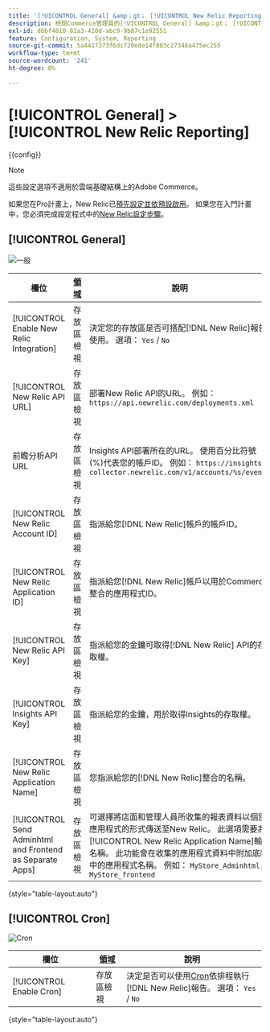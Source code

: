 ```yaml
---
title: '[!UICONTROL General] &amp；gt； [!UICONTROL New Relic Reporting]'
description: 檢閱Commerce管理員的[!UICONTROL General] &amp；gt； [!UICONTROL New Relic Reporting]頁面上的組態設定。
exl-id: d6bf4810-81a3-420d-abc9-9b87c1e92551
feature: Configuration, System, Reporting
source-git-commit: 5a4417373f6dc720e8e14f883c27348a475ec255
workflow-type: tm+mt
source-wordcount: '241'
ht-degree: 0%

---
```


# [!UICONTROL General] > [!UICONTROL New Relic Reporting]

{{config}}

>[!NOTE]
>這些設定選項不適用於雲端基礎結構上的Adobe Commerce。
>
>如果您在Pro計畫上，New Relic已[預先設定並依預設啟用](https://experienceleague.adobe.com/docs/commerce-cloud-service/user-guide/monitor/new-relic/new-relic-service.html?lang=zh-Hant)。 如果您在入門計畫中，您必須完成設定程式中的[New Relic設定步驟](https://experienceleague.adobe.com/docs/commerce-cloud-service/user-guide/monitor/new-relic/account-management.html?lang=zh-Hant#configure-new-relic-for-starter-environment)。

## [!UICONTROL General]

![一般](./assets/new-relic-reporting-general.png)<!-- zoom -->

<!-- [General](https://experienceleague.adobe.com/zh-hant/docs/commerce-admin/start/reporting/new-relic-reporting) -->

| 欄位 | [領域](../../getting-started/websites-stores-views.md#scope-settings) | 說明 |
|--- |--- |--- |
| [!UICONTROL Enable New Relic Integration] | 存放區檢視 | 決定您的存放區是否可搭配[!DNL New Relic]報告使用。 選項： `Yes` / `No` |
| [!UICONTROL New Relic API URL] | 存放區檢視 | 部署New Relic API的URL。 例如： `https://api.newrelic.com/deployments.xml` |
| 前瞻分析API URL | 存放區檢視 | Insights API部署所在的URL。 使用百分比符號(%)代表您的帳戶ID。 例如： `https://insights-collector.newrelic.com/v1/accounts/%s/events` |
| [!UICONTROL New Relic Account ID] | 存放區檢視 | 指派給您[!DNL New Relic]帳戶的帳戶ID。 |
| [!UICONTROL New Relic Application ID] | 存放區檢視 | 指派給您[!DNL New Relic]帳戶以用於Commerce整合的應用程式ID。 |
| [!UICONTROL New Relic API Key] | 存放區檢視 | 指派給您的金鑰可取得[!DNL New Relic] API的存取權。 |
| [!UICONTROL Insights API Key] | 存放區檢視 | 指派給您的金鑰，用於取得Insights的存取權。 |
| [!UICONTROL New Relic Application Name] | 存放區檢視 | 您指派給您的[!DNL New Relic]整合的名稱。 |
| [!UICONTROL Send Adminhtml and Frontend as Separate Apps] | 存放區檢視 | 可選擇將店面和管理人員所收集的報表資料以個別應用程式的形式傳送至New Relic。 此選項需要為[!UICONTROL New Relic Application Name]輸入名稱。 此功能會在收集的應用程式資料中附加底線中的應用程式名稱。 例如： `MyStore_Adminhtml`， `MyStore_frontend` |

{style="table-layout:auto"}

## [!UICONTROL Cron]

![Cron](./assets/new-relic-reporting-cron.png)<!-- zoom -->

<!-- Cron](https://experienceleague.adobe.com/zh-hant/docs/commerce-admin/systems/tools/cron) -->

| 欄位 | [領域](../../getting-started/websites-stores-views.md#scope-settings) | 說明 |
|--- |--- |--- |
| [!UICONTROL Enable Cron] | 存放區檢視 | 決定是否可以使用[Cron](../../systems/cron.md)依排程執行[!DNL New Relic]報告。 選項： `Yes` / `No` |

{style="table-layout:auto"}
